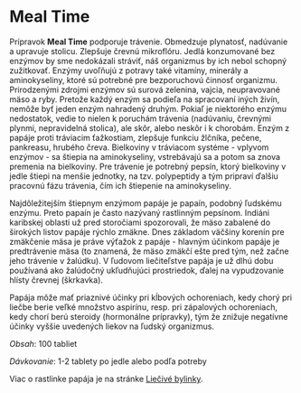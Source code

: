 Meal Time
=========

Prípravok **Meal Time** podporuje trávenie. Obmedzuje plynatosť, nadúvanie
a upravuje stolicu. Zlepšuje črevnú mikroflóru. Jedlá konzumované bez enzýmov by
sme nedokázali stráviť, náš organizmus by ich nebol schopný zužitkovať. Enzýmy
uvoľňujú z potravy také vitamíny, minerály a aminokyseliny, ktoré sú potrebné
pre bezporuchovú činnosť organizmu. Prirodzenými zdrojmi enzýmov sú surová
zelenina, vajcia, neupravované mäso a ryby. Pretože každý enzým sa podieľa na
spracovaní iných živín, nemôže byť jeden enzým nahradený druhým. Pokiaľ je
niektorého enzýmu nedostatok, vedie to nielen k poruchám trávenia (nadúvaniu,
črevnými plynmi, nepravidelná stolica), ale skôr, alebo neskôr i k chorobám.
Enzým z papáje proti tráviacim ťažkostiam, zlepšuje funkciu žlčníka, pečene,
pankreasu, hrubého čreva. Bielkoviny v tráviacom systéme - vplyvom enzýmov - sa
štiepia na aminokyseliny, vstrebávajú sa a potom sa znova premenia na
bielkoviny. Pre trávenie je potrebný pepsín, ktorý bielkoviny v jedle štiepi na
menšie jednotky, na tzv. polypeptidy a tým pripraví ďalšiu pracovnú fázu
trávenia, čím ich štiepenie na aminokyseliny.

Najdôležitejším štiepnym enzýmom papáje je papaín, podobný ľudskému enzýmu.
Preto papaín je často nazývaný rastlinným pepsínom. Indiáni karibskej oblasti už
pred storočiami spozorovali, že mäso zabalené do širokých listov papáje rýchlo
zmäkne. Dnes základom väčšiny korenín pre zmäkčenie mäsa je práve výťažok z
papáje - hlavným účinkom papáje je predtrávenie mäsa (to znamená, že mäso zmäkčí
ešte pred tým, než začne jeho trávenie v žalúdku). V ľudovom liečiteľstve papája
je už dlhú dobu používaná ako žalúdočný ukľudňujúci prostriedok, ďalej na
vypudzovanie hlísty črevnej (škrkavka).

Papája môže mať priaznivé účinky pri kĺbových ochoreniach, kedy chorý pri liečbe
berie veľké množstvo aspirínu, resp. pri zápalových ochoreniach, kedy chorí berú
steroidy (hormonálne prípravky), tým že znižuje negatívne účinky vyššie
uvedených liekov na ľudský organizmus.

*Obsah*: 100 tabliet

*Dávkovanie*: 1-2 tablety po jedle alebo podľa potreby

Viac o rastlinke papája je na stránke
[Liečivé bylinky](/sip/bylinky/papaja-obycajna).
